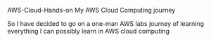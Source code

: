 AWS-Cloud-Hands-on
My AWS Cloud Computing journey

So I have decided to go on a one-man AWS labs journey of learning everything I can possibly learn in AWS cloud computing





